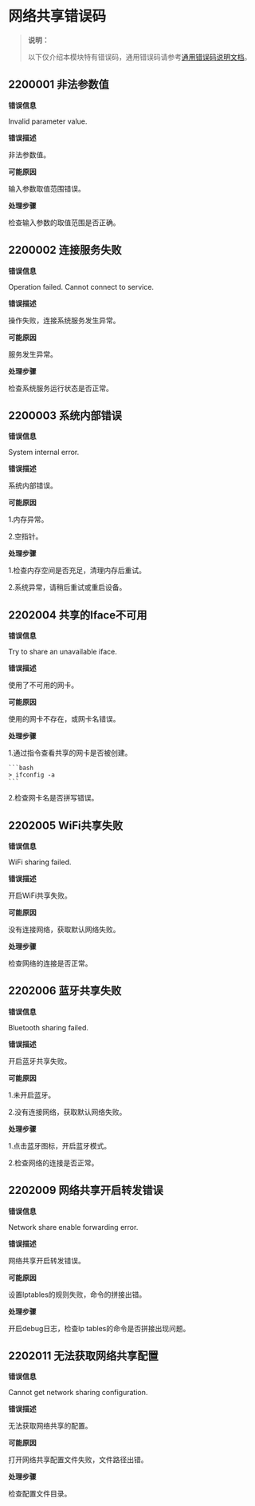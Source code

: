 # 网络共享错误码

> **说明：**
>
> 以下仅介绍本模块特有错误码，通用错误码请参考[通用错误码说明文档](../errorcodes/errorcode-universal.md)。

## 2200001 非法参数值

**错误信息**

Invalid parameter value.

**错误描述**

非法参数值。

**可能原因**

输入参数取值范围错误。

**处理步骤**

检查输入参数的取值范围是否正确。

## 2200002 连接服务失败

**错误信息**

Operation failed. Cannot connect to service.

**错误描述**

操作失败，连接系统服务发生异常。

**可能原因**

服务发生异常。

**处理步骤**

检查系统服务运行状态是否正常。

## 2200003 系统内部错误

**错误信息**

System internal error.

**错误描述**

系统内部错误。

**可能原因**

1.内存异常。

2.空指针。

**处理步骤**

1.检查内存空间是否充足，清理内存后重试。

2.系统异常，请稍后重试或重启设备。

## 2202004 共享的Iface不可用

**错误信息**

Try to share an unavailable iface.

**错误描述**

使用了不可用的网卡。

**可能原因**

使用的网卡不存在，或网卡名错误。

**处理步骤**

1.通过指令查看共享的网卡是否被创建。

    ```bash
    > ifconfig -a
    ```

2.检查网卡名是否拼写错误。

## 2202005 WiFi共享失败

**错误信息**

WiFi sharing failed.

**错误描述**

开启WiFi共享失败。

**可能原因**

没有连接网络，获取默认网络失败。

**处理步骤**

检查网络的连接是否正常。

## 2202006 蓝牙共享失败

**错误信息**

Bluetooth sharing failed.

**错误描述**

开启蓝牙共享失败。

**可能原因**

1.未开启蓝牙。

2.没有连接网络，获取默认网络失败。

**处理步骤**

1.点击蓝牙图标，开启蓝牙模式。

2.检查网络的连接是否正常。

## 2202009 网络共享开启转发错误

**错误信息**

Network share enable forwarding error.

**错误描述**

网络共享开启转发错误。

**可能原因**

设置Iptables的规则失败，命令的拼接出错。

**处理步骤**

开启debug日志，检查Ip tables的命令是否拼接出现问题。

## 2202011 无法获取网络共享配置

**错误信息**

Cannot get network sharing configuration.

**错误描述**

无法获取网络共享的配置。

**可能原因**

打开网络共享配置文件失败，文件路径出错。

**处理步骤**

检查配置文件目录。
